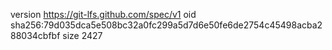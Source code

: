 version https://git-lfs.github.com/spec/v1
oid sha256:79d035dca5e508bc32a0fc299a5d7d6e50fe6de2754c45498acba288034cbfbf
size 2427
